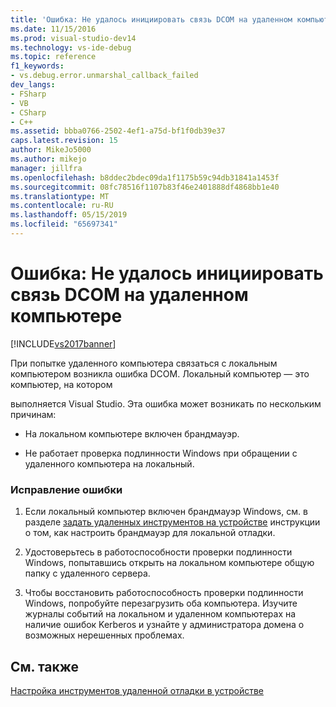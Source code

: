 ```yaml
---
title: 'Ошибка: Не удалось инициировать связь DCOM на удаленном компьютере | Документация Майкрософт'
ms.date: 11/15/2016
ms.prod: visual-studio-dev14
ms.technology: vs-ide-debug
ms.topic: reference
f1_keywords:
- vs.debug.error.unmarshal_callback_failed
dev_langs:
- FSharp
- VB
- CSharp
- C++
ms.assetid: bbba0766-2502-4ef1-a75d-bf1f0db39e37
caps.latest.revision: 15
author: MikeJo5000
ms.author: mikejo
manager: jillfra
ms.openlocfilehash: b8ddec2bdec09da1f1175b59c94db31841a1453f
ms.sourcegitcommit: 08fc78516f1107b83f46e2401888df4868bb1e40
ms.translationtype: MT
ms.contentlocale: ru-RU
ms.lasthandoff: 05/15/2019
ms.locfileid: "65697341"
---
```

# <a name="error-remote-computer-could-not-initiate-dcom-communications"></a>Ошибка: Не удалось инициировать связь DCOM на удаленном компьютере
[!INCLUDE[vs2017banner](../includes/vs2017banner.md)]

При попытке удаленного компьютера связаться с локальным компьютером возникла ошибка DCOM. Локальный компьютер — это компьютер, на котором  
  
 выполняется Visual Studio. Эта ошибка может возникать по нескольким причинам:  
  
- На локальном компьютере включен брандмауэр.  
  
- Не работает проверка подлинности Windows при обращении с удаленного компьютера на локальный.  
  
### <a name="to-correct-this-error"></a>Исправление ошибки  
  
1. Если локальный компьютер включен брандмауэр Windows, см. в разделе [задать удаленных инструментов на устройстве](https://msdn.microsoft.com/library/90f45630-0d26-4698-8c1f-63f85a12db9c) инструкции о том, как настроить брандмауэр для локальной отладки.  
  
2. Удостоверьтесь в работоспособности проверки подлинности Windows, попытавшись открыть на локальном компьютере общую папку с удаленного сервера.  
  
3. Чтобы восстановить работоспособность проверки подлинности Windows, попробуйте перезагрузить оба компьютера. Изучите журналы событий на локальном и удаленном компьютерах на наличие ошибок Kerberos и узнайте у администратора домена о возможных нерешенных проблемах.  
  
## <a name="see-also"></a>См. также  
 [Настройка инструментов удаленной отладки в устройстве](https://msdn.microsoft.com/library/90f45630-0d26-4698-8c1f-63f85a12db9c)
